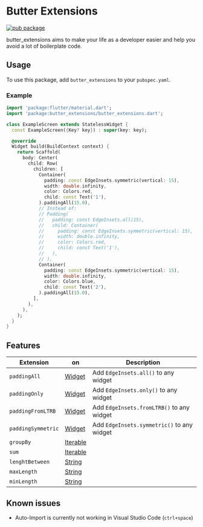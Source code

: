 # Butter Extensions

[![pub package](https://img.shields.io/pub/v/butter_extensions.svg)](https://pub.dev/packages/butter_extensions)

butter_extensions aims to make your life as a developer easier and help you avoid a lot of boilerplate code.

## Usage

To use this package, add `butter_extensions` to your `pubspec.yaml`.

### Example

```dart
import 'package:flutter/material.dart';
import 'package:butter_extensions/butter_extensions.dart';

class ExampleScreen extends StatelessWidget {
  const ExampleScreen({Key? key}) : super(key: key);

  @override
  Widget build(BuildContext context) {
    return Scaffold(
      body: Center(
        child: Row(
          children: [
            Container(
              padding: const EdgeInsets.symmetric(vertical: 15),
              width: double.infinity,
              color: Colors.red,
              child: const Text('1'),
            ).paddingAll(15.0),
            // Instead of:
            // Padding(
            //   padding: const EdgeInsets.all(15),
            //   child: Container(
            //     padding: const EdgeInsets.symmetric(vertical: 15),
            //     width: double.infinity,
            //     color: Colors.red,
            //     child: const Text('1'),
            //   ),
            // ),
            Container(
              padding: const EdgeInsets.symmetric(vertical: 15),
              width: double.infinity,
              color: Colors.blue,
              child: const Text('2'),
            ).paddingAll(15.0),
          ],
        ),
      ),
    );
  }
}
```

## Features

| Extension          | on                                                                        | Description                                |
| ------------------ | ------------------------------------------------------------------------- | ------------------------------------------ |
| `paddingAll`       | [Widget](https://api.flutter.dev/flutter/widgets/Widget-class.html)       | Add `EdgeInsets.all()` to any widget       |
| `paddingOnly`      | [Widget](https://api.flutter.dev/flutter/widgets/Widget-class.html)       | Add `EdgeInsets.only()` to any widget      |
| `paddingFromLTRB`  | [Widget](https://api.flutter.dev/flutter/widgets/Widget-class.html)       | Add `EdgeInsets.fromLTRB()` to any widget  |
| `paddingSymmetric` | [Widget](https://api.flutter.dev/flutter/widgets/Widget-class.html)       | Add `EdgeInsets.symmetric()` to any widget |
| `groupBy`          | [Iterable](https://api.flutter.dev/flutter/dart-core/Iterable-class.html) |                                            |
| `sum`              | [Iterable](https://api.flutter.dev/flutter/dart-core/Iterable-class.html) |                                            |
| `lenghtBetween`    | [String](https://api.flutter.dev/flutter/dart-core/String-class.html)     |                                            |
| `maxLength`        | [String](https://api.flutter.dev/flutter/dart-core/String-class.html)     |                                            |
| `minLength`        | [String](https://api.flutter.dev/flutter/dart-core/String-class.html)     |                                            |

## Known issues

- Auto-Import is currently not working in Visual Studio Code (`ctrl+space`)
